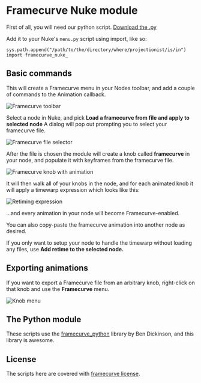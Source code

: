 # Framecurve Nuke module

First of all, you will need our python script. [Download the .py](framecurve_nuke/raw/master/scripts/applyFramecurve.py)

Add it to your Nuke's `menu.py` script using import, like so:

	sys.path.append("/path/to/the/directory/where/projectionist/is/in")
	import framecurve_nuke_

## Basic commands

This will create a Framecurve menu in your Nodes toolbar, and add a couple of commands to the Animation callback.

![Framecurve toolbar](framecurve_nuke/raw/master/images/nuke_fc_toolbar.png)

Select a node in Nuke, and pick **Load a framecurve from file and apply to selected node**
A dialog will pop out prompting you to select your framecurve file.

![Framecurve file selector](framecurve_nuke/raw/master/images/nuke_fc_selectfile.png)

After the file is chosen the module will create a knob called **framecurve** in your node, and populate it with
keyframes from the framecurve file.

![Framecurve knob with animation](framecurve_nuke/raw/master/images/nuke_fc_knob.png)

It will then walk all of your knobs in the node, and for each animated knob it will apply a timewarp expression which looks like this:

![Retiming expression](framecurve_nuke/raw/master/images/nuke_fc_expressions.png)

...and every animation in your node will become Framecurve-enabled. 

You can also copy-paste the framecurve animation into another node as desired.

If you only want to setup your node to handle the timewarp without loading any files, use **Add retime to the selected node.**

## Exporting animations

If you want to export a Framecurve file from an arbitrary knob, right-click on that knob and use the **Framecurve** menu.

![Knob menu](framecurve_nuke/raw/master/images/nuke_fc_anim_menu.png)

## The Python module

These scripts use the [framecurve_python](http://github.com/guerilla-di/framecurve_python) library by Ben Dickinson, and this library is awesome.

## License

The scripts here are covered with [framecurve license](http://framecurve.org/scripts/#license).